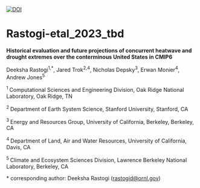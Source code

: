 [![DOI](https://zenodo.org/badge/)](https://doi.org/zenodo)

# Rastogi-etal\_2023\_tbd

**Historical evaluation and future projections of concurrent heatwave and drought extremes over the conterminous United States in CMIP6**

Deeksha Rastogi<sup>1,*</sup>, Jared Trok<sup>2,4</sup>, Nicholas Depsky<sup>3</sup>, Erwan Monier<sup>4</sup>, Andrew Jones<sup>5</sup>

<sup>1 </sup>  Computational Sciences and Engineering Division, Oak Ridge National Laboratory, Oak Ridge, TN

<sup>2 </sup> Department of Earth System Science, Stanford University, Stanford, CA

<sup>3 </sup> Energy and Resources Group, University of California, Berkeley, Berkeley, CA

<sup>4 </sup> Department of Land, Air and Water Resources, University of California, Davis, CA

<sup>5 </sup> Climate and Ecosystem Sciences Division, Lawrence Berkeley National Laboratory, Berkeley, CA



\* corresponding author: Deeksha Rastogi (rastogid@ornl.gov)


